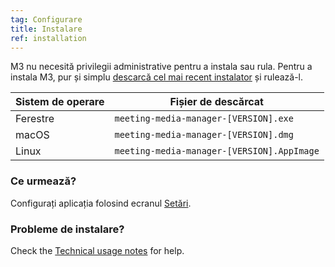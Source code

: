 ```yaml
---
tag: Configurare
title: Instalare
ref: installation
---
```


M3 nu necesită privilegii administrative pentru a instala sau rula. Pentru a instala M3, pur și simplu [descarcă cel mai recent instalator]({{site.github}}/releases/latest) și rulează-l.

| Sistem de operare | Fișier de descărcat                        |
| ----------------- | ------------------------------------------ |
| Ferestre          | `meeting-media-manager-[VERSION].exe`      |
| macOS             | `meeting-media-manager-[VERSION].dmg`      |
| Linux             | `meeting-media-manager-[VERSION].AppImage` |

### Ce urmează?

Configurați aplicația folosind ecranul [Setări]({{page.lang}}/#configuration).

### Probleme de instalare?

Check the [Technical usage notes]({{page.lang}}/#usage-notes) for help.
